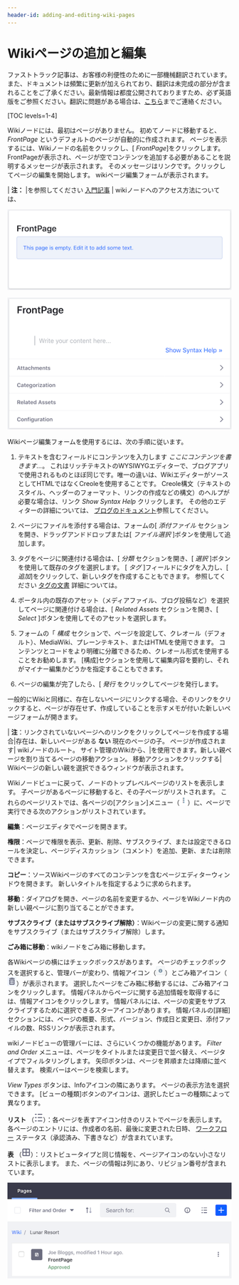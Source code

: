 ```yaml
---
header-id: adding-and-editing-wiki-pages
---
```


# Wikiページの追加と編集

<p class="alert alert-info"><span class="wysiwyg-color-blue120">ファストトラック記事は、お客様の利便性のために一部機械翻訳されています。また、ドキュメントは頻繁に更新が加えられており、翻訳は未完成の部分が含まれることをご了承ください。最新情報は都度公開されておりますため、必ず英語版をご参照ください。翻訳に問題がある場合は、<a href="mailto:support-content-jp@liferay.com">こちら</a>までご連絡ください。</span></p>

[TOC levels=1-4]

Wikiノードには、最初はページがありません。 初めてノードに移動すると、 *FrontPage* というデフォルトのページが自動的に作成されます。 ページを表示するには、Wikiノードの名前をクリックし、[ *FrontPage*]をクリックします。 FrontPageが表示され、ページが空でコンテンツを追加する必要があることを説明するメッセージが表示されます。 そのメッセージはリンクです。クリックしてページの編集を開始します。 wikiページ編集フォームが表示されます。

| **注：** |を参照してください [入門記事](/docs/7-1/user/-/knowledge_base/u/getting-started-with-wikis) | wikiノードへのアクセス方法については、

![図1：空の各Wikiページには、クリックしてページを編集できるデフォルトのメッセージリンクが表示されます。](../../../../images/wiki-empty-frontpage.png)

![図2：Wikiページ編集フォームでは、ページのコンテンツを作成および編集できます。](../../../../images/wiki-page-editor.png)

Wikiページ編集フォームを使用するには、次の手順に従います。

1.  テキストを含むフィールドにコンテンツを入力します *ここにコンテンツを書きます...*。 これはリッチテキストのWYSIWYGエディターで、ブログアプリで使用されるものとほぼ同じです。唯一の違いは、WikiエディターがソースとしてHTMLではなくCreoleを使用することです。 Creole構文（テキストのスタイル、ヘッダーのフォーマット、リンクの作成などの構文）のヘルプが必要な場合は、リンク *Show Syntax Help* クリックします。 その他のエディターの詳細については、 [ブログのドキュメント](/docs/7-1/user/-/knowledge_base/u/using-the-blog-entry-editor)参照してください。

2.  ページにファイルを添付する場合は、フォームの[ *添付ファイル* セクションを開き、ドラッグアンドドロップまたは[ *ファイル選択* ]ボタンを使用して追加します。

3.  タグをページに関連付ける場合は、[ *分類* セクションを開き、[ *選択* ]ボタンを使用して既存のタグを選択します。 [ *タグ* ]フィールドにタグを入力し、[ *追加*]をクリックして、新しいタグを作成することもできます。 参照してください [タグの文書](/docs/7-1/user/-/knowledge_base/u/tagging-content) 詳細については。

4.  ポータル内の既存のアセット（メディアファイル、ブログ投稿など）を選択してページに関連付ける場合は、[ *Related Assets* セクションを開き、[ *Select* ]ボタンを使用してそのアセットを選択します。

5.  フォームの「 *構成* セクションで、ページを設定して、クレオール（デフォルト）、MediaWiki、プレーンテキスト、またはHTMLを使用できます。 コンテンツとコードをより明確に分離できるため、クレオール形式を使用することをお勧めします。 [構成]セクションを使用して編集内容を要約し、それがマイナー編集かどうかを指定することもできます。

6.  ページの編集が完了したら、[ *発行* をクリックしてページを発行します。

一般的にWikiと同様に、存在しないページにリンクする場合、そのリンクをクリックすると、ページが存在せず、作成していることを示すメモが付いた新しいページフォームが開きます。

| **注**：リンクされていないページへのリンクをクリックしてページを作成する場合|存在は、新しいページがある **ない** 現在のページの子。 ページが作成されます| wikiノードのルート。 サイト管理のWikiから、|を使用できます。新しい親ページを割り当てるページの移動アクション。 移動アクションをクリックする| Wikiページの新しい親を選択できるウィンドウが表示されます。

Wikiノードビューに戻って、ノードのトップレベルページのリストを表示します。 子ページがあるページに移動すると、その子ページがリストされます。 これらのページリストでは、各ページの[アクション]メニュー（![Actions](../../../../images/icon-actions.png)）に、ページで実行できる次のアクションがリストされています。

**編集**：ページエディタでページを開きます。

**権限**：ページで権限を表示、更新、削除、サブスクライブ、または設定できるロールを決定し、ページディスカッション（コメント）を追加、更新、または削除できます。

**コピー**：ソースWikiページのすべてのコンテンツを含むページエディターウィンドウを開きます。 新しいタイトルを指定するように求められます。

**移動**：ダイアログを開き、ページの名前を変更するか、ページをWikiノード内の新しい親ページに割り当てることができます。

**サブスクライブ（またはサブスクライブ解除）**：Wikiページの変更に関する通知をサブスクライブ（またはサブスクライブ解除）します。

**ごみ箱に移動**：wikiノードをごみ箱に移動します。

各Wikiページの横にはチェックボックスがあります。 ページのチェックボックスを選択すると、管理バーが変わり、情報アイコン（![Info](../../../../images/icon-information.png)）とごみ箱アイコン（![Recycle Bin](../../../../images/icon-trash.png)）が表示されます。 選択したページをごみ箱に移動するには、ごみ箱アイコンをクリックします。 情報パネルからページに関する追加情報を取得するには、情報アイコンをクリックします。 情報パネルには、ページの変更をサブスクライブするために選択できるスターアイコンがあります。 情報パネルの[詳細]セクションには、ページの概要、形式、バージョン、作成日と変更日、添付ファイルの数、RSSリンクが表示されます。

wikiノードビューの管理バーには、さらにいくつかの機能があります。 *Filter and Order* メニューは、ページをタイトルまたは変更日で並べ替え、ページタイプでフィルタリングします。 矢印ボタンは、ページを昇順または降順に並べ替えます。 検索バーはページを検索します。

*View Types* ボタンは、Infoアイコンの隣にあります。 ページの表示方法を選択できます。 [ビューの種類]ボタンのアイコンは、選択したビューの種類によって異なります。

**リスト** （![List](../../../../images/icon-view-type-list.png)）：各ページを表すアイコン付きのリストでページを表示します。 各ページのエントリには、作成者の名前、最後に変更された日時、 [ワークフロー](/docs/7-1/user/-/knowledge_base/u/workflow) ステータス（承認済み、下書きなど）が含まれています。

**表** （![Table](../../../../images/icon-view-type-table.png)）：リストビュータイプと同じ情報を、ページアイコンのない小さなリストに表示します。 また、ページの情報は列にあり、リビジョン番号が含まれています。

![図3：サイト管理におけるWikiノードのビューには、Wikiノードのページに関する情報にアクセスして学習するのに役立つ機能があります。](../../../../images/wiki-node-view-in-admin.png)
